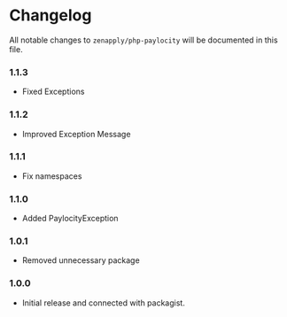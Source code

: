 # Changelog

All notable changes to `zenapply/php-paylocity` will be documented in this file.

### 1.1.3
- Fixed Exceptions

### 1.1.2
- Improved Exception Message

### 1.1.1
- Fix namespaces

### 1.1.0
- Added PaylocityException

### 1.0.1
- Removed unnecessary package

### 1.0.0
- Initial release and connected with packagist.
